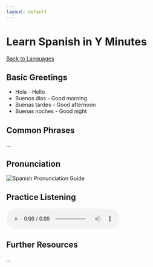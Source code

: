 ```yaml
---
layout: default
---
```


# Learn Spanish in Y Minutes

[Back to Languages](/topics/languages/)

## Basic Greetings

- Hola - Hello
- Buenos días - Good morning
- Buenas tardes - Good afternoon
- Buenas noches - Good night

## Common Phrases

...

## Pronunciation

![Spanish Pronunciation Guide](/assets/images/spanish-pronunciation.png)

## Practice Listening

<audio controls>
  <source src="/assets/audio/spanish-conversation.mp3" type="audio/mpeg">
  Your browser does not support the audio element.
</audio>

## Further Resources

...